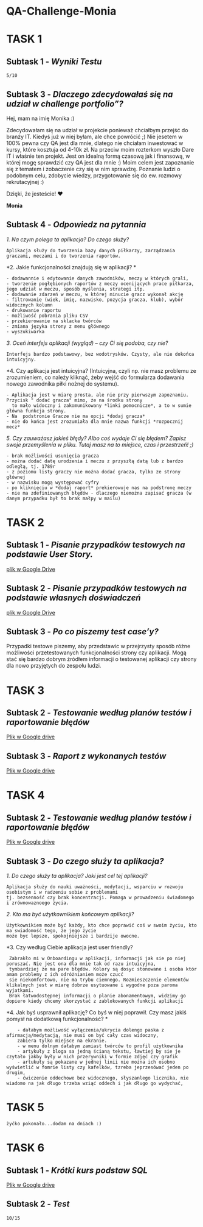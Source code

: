 # QA-Challenge-Monia
# TASK 1
## Subtask 1 - *Wyniki Testu*
    5/10
## Subtask 3 - *Dlaczego zdecydowałaś się na udział w challenge portfolio”?* 
Hej, mam na imię Monika :) 

Zdecydowałam się na udział w projekcie ponieważ chciałbym przejść do branży IT. Kiedyś już w niej byłam, ale chce powrócić ;) 
Nie jesetem w 100% pewna czy QA jest dla mnie, dlatego nie chciałam inwestować w kursy, które kosztuja od 4-10k zł.
Na przeciw moim rozterkom wyszło Dare IT i właśnie ten projekt. Jest on idealną formą czasową jak i finansową, w której mogę sprawdzić czy QA jest dla mnie  :)
Moim celem jest zapoznanie się z tematem i zobaczenie czy się w nim sprawdzę. Poznanie ludzi o podobnym celu, zdobycie wiedzy, przygotowanie się do ew. rozmowy rekrutacyjnej :)

Dzięki, że jesteście! :heart:

**Monia**

## Subtask 4 - *Odpowiedz na pytannia*

*1. Na czym polega ta aplikacja? Do czego służy?*

    Aplikacja służy do tworzenia bazy danych piłkarzy, zarządzania graczami, meczami i do tworzenia raportów.

*2. Jakie funkcjonalności znajdują się w aplikacji? * 

    - dodawannie i edytowanie danych zawodników, meczy w których grali,
    - tworzenie pogłębionych raportów z meczy ocenijących prace piłkarza, jego udział w meczu, sposób myślenia, strategi itp.   
    - dodawanie zdarzeń w meczu, w której minucie gracz wykonał akcję
    - filtrowanie (wiek, imię, nazwisko, pozycja gracza, klub), wybór widocznych kolumn      
    - drukowanie raportu    
    - możliwość pobrania pliku CSV
    - przekierowanie na sklacka twórców
    - zmiana języka strony z menu głównego
    - wyszukiwarka

*3. Oceń interfejs aplikacji (wygląd) – czy Ci się podoba, czy nie?*

    Interfejs bardzo podstawowy, bez wodotrysków. Czysty, ale nie dokońca intuicyjny.
    
*4. Czy aplikacja jest intuicyjna? (Intuicyjna, czyli np. nie masz problemu ze zrozumieniem, co należy kliknąć, żeby wejść do formularza dodawania nowego zawodnika piłki nożnej do systemu).

    - Aplikacja jest w miarę prosta, ale nie przy pierwszym zapoznaniu. Przycisk " dodać gracza" mimo, że na środku strony 
      to mało widoczny i zakomunikowany *linki pomocnicze*, a to w sumie główna funkcja strony.
    - Na  podstronie Gracze nie ma opcji *dodaj gracza*
    - nie do końca jest zrozumiała dla mnie nazwa funkcji *rozpocznij mecz*
    
*5. Czy zauważasz jakieś błędy? Albo coś wydaje Ci się błędem? Zapisz swoje przemyślenia w pliku. Tutaj masz na to miejsce, czas i przestrzeń! ;)*

    - brak możliwości usunięcia gracza
    - można dodać datę urodzenia i meczu z przyszłą datą lub z bardzo odległą, tj. 1789r
    - z poziomu listy graczy nie można dodać gracza, tylko ze strony głównej
    - w nazwisku mogą występować cyfry
    - po kliknięciu w *dodaj raport* prekierowuje nas na podstronę meczy
    - nie ma zdefiniowanych błędów - dlaczego niemożna zapisać gracza (w danym przypadku był to brak małpy w mailu)

# TASK 2
## Subtask 1 - *Pisanie przypadków testowych na podstawie User Story.*
[plik w Google Drive](https://docs.google.com/spreadsheets/d/1IXpwrl_0bld4g8DqzcUOwiJ6HULMJYrgDEDmNDHzKdg/edit#gid=664785934)

## Subtask 2 - *Pisanie przypadków testowych na podstawie własnych doświadczeń*
[plik w Google Drive](https://docs.google.com/spreadsheets/d/1ncVX7uQm_nHjlIzPOm4qxk9soHaGALqlhz6dUkBmAc8/edit#gid=0)

## Subtask 3 - *Po co piszemy test case’y?*

Przypadki testowe piszemy, aby przedstawic w przejrzysty sposób różne możliwości przetestowanych funkcjonalności strony czy aplikacji. Mogą stać się bardzo dobrym źródłem informacji o testowanej aplikacji czy strony dla nowo przyjętych do zespołu ludzi.  

# TASK 3
## Subtask 2 - *Testowanie według planów testów i raportowanie błędów*
[Plik w Google drive](https://docs.google.com/spreadsheets/d/1CWjVaH_BdHrLLiv5lBorBYiucMWWETSrflwv5sXxmyI/edit#gid=0)

## Subtask 3 - *Raport z wykonanych testów*
[Plik w Google drive](https://docs.google.com/spreadsheets/d/1IpjxKKz6blsJE-xXNEeZ2Wqvc39zWSqXpt8Kha5OQSw/edit?usp=sharing)

# TASK 4
## Subtask 2 - *Testowanie według planów testów i raportowanie błędów*
[Plik w Google drive](https://docs.google.com/spreadsheets/d/1SkKLcE_ErXERSDntl99qrF4u7hEuc2lOmvUeIUhzDGE/edit#gid=0) 

## Subtask 3 - *Do czego służy ta aplikacja?*
*1. Do czego służy ta aplikacja? Jaki jest cel tej aplikacji?*

    Aplikacja służy do nauki uważności, medytacji, wsparciu w rozwoju osobistym i w radzeniu sobie z problemami
    tj. bezsenność czy brak koncentracji. Pomaga w prowadzeniu świadomego i zrównowaznoego życia.
    
*2. Kto ma być użytkownikiem końcowym aplikacji?*

    Użytkownikiem może być każdy, kto chce poprawić coś w swoim życiu, kto ma swiadomość tego, że jego życie 
    może byc lepsze, spokojniejsze i bardzije owocne.
    
*3. Czy według Ciebie aplikacja jest user friendly? 

     Zabrakło mi w Onboardingu w aplikacji, informacji jak sie po niej poruszać. Nie jest ona dla mnie tak od razu intuicyjna,
     tymbardziej że ma pare błędów. Kolory są dosyc stonowane i osoba któr amam problemy z ich odróżnianiem może czucć
     sie niekomfortowo, nie ma trybu ciemnego. Rozmieszczenie elementów klikalnych jest w miarę dobrze usytuowane i wygodne poza paroma wyjatkami. 
     Brak łatwodostępnej informacji o planie abonamentowym, widzimy go dopiero kiedy chcemy skorzystać z zablokowanych funkcji aplikacji
     
*4. Jak byś usprawnił aplikację? Co byś w niej poprawił. Czy masz jakiś pomysł na dodatkową funkcjonalność? *

        - dałabym możliwość wyłączenia/ukrycia dolengo paska z afirmacją/medytacją, nie musi on być cały czas widoczny, 
        zabiera tylko miejsce na ekranie.
        - w menu dolnym dałabym zamiast twórców to profil użytkownika
        - artykuły z bloga sa jedną ścianą tekstu, ławtiej by sie je czytało jakby były w nich przerywniki w formie zdjęć czy grafik
        - artukuły są pokazane w jednej linii nie można ich osobno wyświetlić w fomrie listy czy kafelków, tzreba jeprzesówać jeden po drugim,
        - ćwiczenie oddechowe bez widocznego, słyszanlego licznika, nie wiadomo na jak długo trzeba wziąć oddech i jak długo go wydychać, 
       
# TASK 5 
    żyćko pokonało...dodam na dniach :)  

# TASK 6
## Subtask 1 - *Krótki kurs podstaw SQL*
[Plik w Google drive](https://docs.google.com/document/d/1qtF6uLZCxwVTUs6JnS8heFhi2y6ZRiuhCwCYifkV8jw/edit)

## Subtask 2 - *Test*
    10/15
